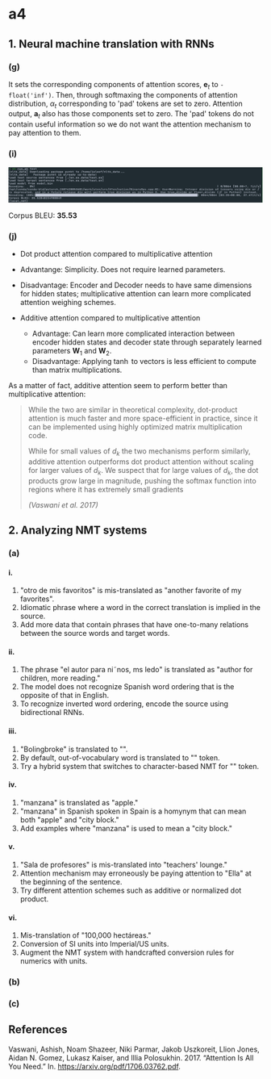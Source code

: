 # a4

## 1. Neural machine translation with RNNs

### (g)

It sets the corresponding components of attention scores, $\mathbf{e}_t$ to `-float('inf')`. Then, through softmaxing the components of attention distribution, $\alpha_t$ corresponding to 'pad' tokens are set to zero. Attention output, $\mathbf{a}_t$ also has those components set to zero. The 'pad' tokens do not contain useful information so we do not want the attention mechanism to pay attention to them.

### (i)

![BLEU test score](./bleu.png)

Corpus BLEU: **35.53**

### (j)

-  Dot product attention compared to multiplicative attention
  - Advantange: Simplicity. Does not require learned parameters.
  - Disadvantage: Encoder and Decoder needs to have same dimensions for hidden states; multiplicative attention can learn more complicated attention weighing schemes.

- Additive attention compared to multiplicative attention
  - Advantage: Can learn more complicated interaction between encoder hidden states and decoder state through separately learned parameters $\mathbf{W}_1$ and $\mathbf{W}_2$.
  - Disadvantage: Applying $\tanh$ to vectors is less efficient to compute than matrix multiplications.

As a matter of fact, additive attention seem to perform better than multiplicative attention:

> While the two are similar in theoretical complexity, dot-product attention is much faster and more space-efficient in practice, since it can be implemented using highly optimized matrix multiplication code.
>
>  While for small values of $d_k$ the two mechanisms perform similarly, additive attention outperforms dot product attention without scaling for larger values of $d_k$. We suspect that for large values of $d_k$, the dot products grow large in magnitude, pushing the softmax function into regions where it has extremely small gradients
>
> <cite>(Vaswani et al. 2017)</cite>

## 2. Analyzing NMT systems

### (a)

#### i.

1. "otro de mis favoritos" is mis-translated as "another favorite of my favorites".
2. Idiomatic phrase where a word in the correct translation is implied in the source.
3. Add more data that contain phrases that have one-to-many relations between the source words and target words.

#### ii.

1. The phrase "el autor para ni˜nos, ms ledo" is translated as "author for children, more reading."
2. The model does not recognize Spanish word ordering that is the opposite of that in English.
3. To recognize inverted word ordering, encode the source using bidirectional RNNs.

#### iii.

1. "Bolingbroke" is translated to "<unk>".
2. By default, out-of-vocabulary word is translated to "<unk>" token.
3. Try a hybrid system that switches to character-based NMT for "<unk>" token.

#### iv.

1. "manzana" is translated as "apple."
2. "manzana" in Spanish spoken in Spain is a homynym that can mean both "apple" and "city block."
3. Add examples where "manzana" is used to mean a "city block."

#### v.

1. "Sala de profesores" is mis-translated into "teachers' lounge."
2. Attention mechanism may erroneously be paying attention to "Ella" at the beginning of the sentence.
3. Try different attention schemes such as additive or normalized dot product.

#### vi.

1. Mis-translation of "100,000 hectáreas."
2. Conversion of SI units into Imperial/US units.
3. Augment the NMT system with handcrafted conversion rules for numerics with units.

### (b)



### (c)



## References

Vaswani, Ashish, Noam Shazeer, Niki Parmar, Jakob Uszkoreit, Llion Jones, Aidan N. Gomez, Lukasz Kaiser, and Illia Polosukhin. 2017. “Attention Is All You Need.” In. https://arxiv.org/pdf/1706.03762.pdf.

